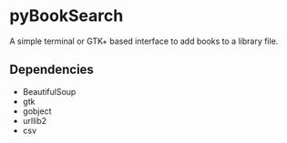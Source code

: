 # pyBookSearch

A simple terminal or GTK+ based interface to add books to a library file.

## Dependencies

*   BeautifulSoup
*   gtk
*   gobject
*   urllib2
*   csv
